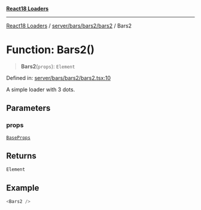 [**React18 Loaders**](../../../../../README.md)

***

[React18 Loaders](../../../../../modules.md) / [server/bars/bars2/bars2](../README.md) / Bars2

# Function: Bars2()

> **Bars2**(`props`): `Element`

Defined in: [server/bars/bars2/bars2.tsx:10](https://github.com/react18-tools/turborepo-template/blob/3c61c153f3892758f2527e3989f6df9771a3c8c0/lib/src/server/bars/bars2/bars2.tsx#L10)

A simple loader with 3 dots.

## Parameters

### props

[`BaseProps`](../../../../common/base/base/interfaces/BaseProps.md)

## Returns

`Element`

## Example

```ts
<Bars2 />
```

